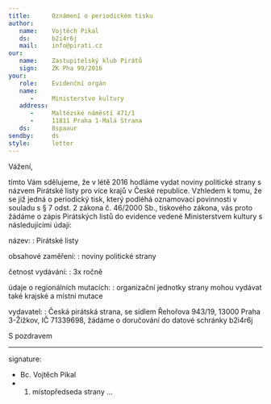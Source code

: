 ```yaml
---
title:      Oznámení o periodickém tisku
author:
   name:    Vojtěch Pikal
   ds:      b2i4r6j
   mail:    info@pirati.cz
our:
   name:    Zastupitelský klub Pirátů
   sign:    ZK Pha 99/2016
your:
   role:    Evidenční orgán
   name:    
      -     Ministerstvo kultury
   address:
      -     Maltézské náměstí 471/1
      -     11811 Praha 1-Malá Strana
   ds:      8spaaur
sendby:     ds
style:      letter
---
```


Vážení,

tímto Vám sdělujeme, že v létě 2016 hodláme vydat noviny politické strany s názvem Pirátské listy pro více krajů v České republice. Vzhledem k tomu, že se již jedná o periodický tisk, který podléhá oznamovací povinnosti v souladu s § 7 odst. 2 zákona č. 46/2000 Sb., tiskového zákona, vás proto žádáme o zápis Pirátských listů do evidence vedené Ministerstvem kultury s následujícími údaji:

název: 
:   Pirátské listy

obsahové zaměření:
:   noviny politické strany

četnost vydávání:
:   3x ročně

údaje o regionálních mutacích:
:   organizační jednotky strany mohou vydávat také krajské a místní mutace

vydavatel:
:   Česká pirátská strana, se sídlem Řehořova 943/19, 13000 Praha 3-Žižkov, IČ 71339698, žádáme o doručování do datové schránky b2i4r6j


S pozdravem

---
signature:
  - Bc. Vojtěch Pikal
  - 1. místopředseda strany
...
